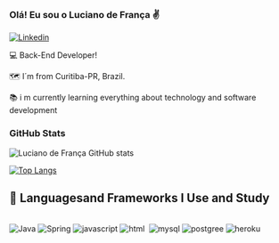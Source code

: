 ### Olá! Eu sou o Luciano de França ✌️

[![Linkedin](https://img.shields.io/badge/LinkedIn-0077B5?style=for-the-badge&logo=linkedin&logoColor=white)](https://www.linkedin.com/in/luciano-fran%C3%A7a-6487a9193/)

💻 Back-End Developer!

🗺️ I´m from Curitiba-PR, Brazil.

📚 i m currently learning everything about technology and software development

### GitHub Stats

![Luciano de França GitHub stats](https://github-readme-stats.vercel.app/api?username=lucianodefranca&show_icons=true&theme=dracula)

[![Top Langs](https://github-readme-stats.vercel.app/api/top-langs/?username=lucianodefranca&layout=compact)](https://github.com/anuraghazra/github-readme-stats)

## 🚀 Languages ​​and Frameworks I Use and Study

<div style="display: inline_block"><br/>
    <img alt="Java" src="https://img.shields.io/badge/Java-ED8B00?style=for-the-badge&logo=java&logoColor=white"/>
    <img alt="Spring" src="https://img.shields.io/badge/Spring-6DB33F?style=for-the-badge&logo=spring&logoColor=white"/>
    <img alt="javascript" src="https://img.shields.io/badge/JavaScript-F7DF1E?style=for-the-badge&logo=javascript&logoColor=black"/>
    <img alt="html" src="https://img.shields.io/badge/HTML-239120?style=for-the-badge&logo=html5&logoColor=white"/> 
    <img alt="" src="https://img.shields.io/badge/Angular-DD0031?style=for-the-badge&logo=angular&logoColor=white"/>
    <img alt="mysql" src="https://img.shields.io/badge/MySQL-00000F?style=for-the-badge&logo=mysql&logoColor=white"/>
    <img alt="postgree" src="https://img.shields.io/badge/PostgreSQL-316192?style=for-the-badge&logo=postgresql&logoColor=white"/>
    <img alt="heroku" src="https://img.shields.io/badge/Heroku-430098?style=for-the-badge&logo=heroku&logoColor=white"/>
</div>


